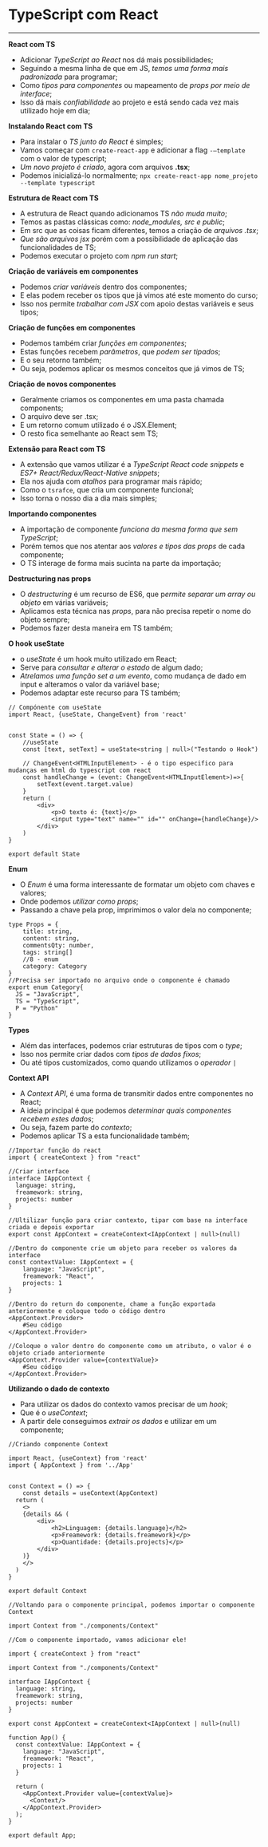 # TypeScript com React
***

**React com TS**
* Adicionar *TypeScript ao React* nos dá mais possibilidades;
* Seguindo a mesma linha de que em JS, *temos uma forma mais padronizada* para programar;
* Como *tipos para componentes* ou mapeamento de *props por meio de interface*;
* Isso dá mais *confiabilidade* ao projeto e está sendo cada vez mais
utilizado hoje em dia;

**Instalando React com TS**
* Para instalar o *TS junto do React* é simples;
* Vamos começar com `create-react-app` e adicionar a flag `-–template` com o
valor de typescript;
* *Um novo projeto é criado*, agora com arquivos **.tsx**;
* Podemos inicializá-lo normalmente;
`npx create-react-app nome_projeto --template typescript`

**Estrutura de React com TS**
* A estrutura de React quando adicionamos TS *não muda muito*;
* Temos as pastas clássicas como: *node_modules, src e public*;
* Em src que as coisas ficam diferentes, temos a criação de *arquivos .tsx*;
* *Que são arquivos jsx* porém com a possibilidade de aplicação das funcionalidades de TS;
* Podemos executar o projeto com *npm run start*;

**Criação de variáveis em componentes**
* Podemos *criar variáveis* dentro dos componentes;
* E elas podem receber os tipos que já vimos até este momento do curso;
* Isso nos permite *trabalhar com JSX* com apoio destas variáveis e seus tipos;

**Criação de funções em componentes**
* Podemos também criar *funções em componentes*;
* Estas funções recebem *parâmetros*, que *podem ser tipados*;
* E o seu retorno também;
* Ou seja, podemos aplicar os mesmos conceitos que já vimos de TS;

**Criação de novos componentes**
* Geralmente criamos os componentes em uma pasta chamada
components;
* O arquivo deve ser .tsx;
* E um retorno comum utilizado é o JSX.Element;
* O resto fica semelhante ao React sem TS;

**Extensão para React com TS**
* A extensão que vamos utilizar é a *TypeScript React code snippets* e *ES7+ React/Redux/React-Native snippets*;
* Ela nos ajuda com *atalhos* para programar mais rápido;
* Como o `tsrafce`, que cria um componente funcional;
* Isso torna o nosso dia a dia mais simples;

**Importando componentes**
* A importação de componente *funciona da mesma forma que sem TypeScript*;
* Porém temos que nos atentar aos *valores e tipos das props* de cada
componente;
* O TS interage de forma mais sucinta na parte da importação;

**Destructuring nas props**
* O *destructuring* é um recurso de ES6, que p*ermite separar um array ou objeto* em várias variáveis;
* Aplicamos esta técnica nas *props*, para não precisa repetir o nome do
objeto sempre;
* Podemos fazer desta maneira em TS também;

**O hook useState**
* o *useState* é um hook muito utilizado em React;
* Serve para *consultar e alterar o estado* de algum dado;
* *Atrelamos uma função set a um evento*, como mudança de dado em
input e alteramos o valor da variável base;
* Podemos adaptar este recurso para TS também;
```
// Compónente com useState
import React, {useState, ChangeEvent} from 'react'


const State = () => {
    //useState
    const [text, setText] = useState<string | null>("Testando o Hook")

    // ChangeEvent<HTMLInputElement> - é o tipo especifico para mudanças em html do typescript com react
    const handleChange = (event: ChangeEvent<HTMLInputElement>)=>{
        setText(event.target.value)
    }
    return (
        <div>
            <p>O texto é: {text}</p>
            <input type="text" name="" id="" onChange={handleChange}/>
        </div>
    )
}

export default State
```

**Enum**
* O *Enum* é uma forma interessante de formatar um objeto com chaves e
valores;
* Onde podemos *utilizar como props*;
* Passando a chave pela prop, imprimimos o valor dela no componente;
```
type Props = {
    title: string,
    content: string,
    commentsQty: number,
    tags: string[]
    //8 - enum
    category: Category
}
//Precisa ser importado no arquivo onde o componente é chamado
export enum Category{
  JS = "JavaScript",
  TS = "TypeScript",
  P = "Python"
}
```

**Types**
* Além das interfaces, podemos criar estruturas de tipos com o *type*;
* Isso nos permite criar dados com *tipos de dados fixos*;
* Ou até tipos customizados, como quando utilizamos o *operador `|`*

**Context API**
* A *Context API*, é uma forma de transmitir dados entre componentes no
React;
* A ideia principal é que podemos *determinar quais componentes recebem estes dados*;
* Ou seja, fazem parte do *contexto*;
* Podemos aplicar TS a esta funcionalidade também;
```
//Importar função do react
import { createContext } from "react"

//Criar interface
interface IAppContext {
  language: string,
  freamework: string,
  projects: number
}

//Ultilizar função para criar contexto, tipar com base na interface criada e depois exportar
export const AppContext = createContext<IAppContext | null>(null)

//Dentro do componente crie um objeto para receber os valores da interface
const contextValue: IAppContext = {
    language: "JavaScript",
    freamework: "React",
    projects: 1
}

//Dentro do return do componente, chame a função exportada anteriormente e coloque todo o código dentro
<AppContext.Provider>
    #Seu código
</AppContext.Provider>

//Coloque o valor dentro do componente como um atributo, o valor é o objeto criado anteriormente
<AppContext.Provider value={contextValue}>
    #Seu código
</AppContext.Provider>

```

**Utilizando o dado de contexto**
* Para utilizar os dados do contexto vamos precisar de um *hook*;
* Que é o *useContext*;
* A partir dele conseguimos *extrair os dados* e utilizar em um componente;
```
//Criando componente Context

import React, {useContext} from 'react'
import { AppContext } from '../App'


const Context = () => {
    const details = useContext(AppContext)
  return (
    <>
    {details && (
        <div>
            <h2>Linguagem: {details.language}</h2>
            <p>Freamework: {details.freamework}</p>
            <p>Quantidade: {details.projects}</p>
        </div>
    )}
    </>
  )
}

export default Context

//Voltando para o componente principal, podemos importar o componente Context

import Context from "./components/Context"

//Com o componente importado, vamos adicionar ele!

import { createContext } from "react"

import Context from "./components/Context"

interface IAppContext {
  language: string,
  freamework: string,
  projects: number
}

export const AppContext = createContext<IAppContext | null>(null)

function App() {
  const contextValue: IAppContext = {
    language: "JavaScript",
    freamework: "React",
    projects: 1
  }

  return (
    <AppContext.Provider value={contextValue}>
      <Context/>
    </AppContext.Provider>
  );
}

export default App;
```
